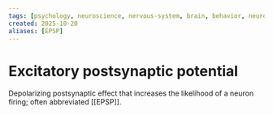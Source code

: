 ```yaml
---
tags: [psychology, neuroscience, nervous-system, brain, behavior, neurotransmitters]
created: 2025-10-20
aliases: [EPSP]
---
```

# Excitatory postsynaptic potential

Depolarizing postsynaptic effect that increases the likelihood of a neuron firing; often abbreviated [[EPSP]].
